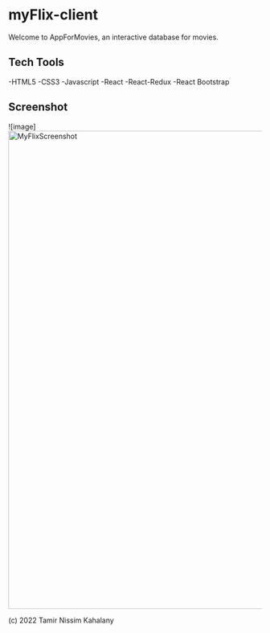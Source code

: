 
 
# myFlix-client
Welcome to AppForMovies, an interactive database for movies.

## Tech Tools
-HTML5
-CSS3
-Javascript
-React
-React-Redux
-React Bootstrap




## Screenshot

![image]
<img width="951" alt="MyFlixScreenshot" src="https://user-images.githubusercontent.com/104828119/178922237-e123a59c-c787-4bb9-b422-c2cf6cd2d7cb.PNG">

(c) 2022 Tamir Nissim Kahalany
